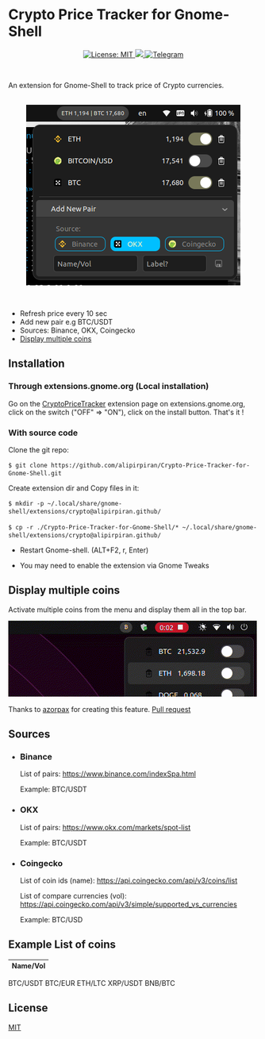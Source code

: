 # Crypto Price Tracker for Gnome-Shell

<p align="center">
 <a href="https://github.com/alipirpiran/Crypto-Price-Tracker-for-Gnome-Shell/blob/master/LICENSE">
  <img alt="License: MIT" src="https://img.shields.io/badge/License-MIT-yellow.svg">
 </a>
 <a href="https://github.com/alipirpiran/Crypto-Price-Tracker-for-Gnome-Shell">
  <img src="https://badges.frapsoft.com/os/v2/open-source.png?v=103">
 </a>
 <a href="https://t.me/mralpr">
  <img src="https://img.shields.io/badge/Chat%20on-telegram-blue" alt="Telegram">
  </a>
 </p>
 <br />
 
An extension for Gnome-Shell to track price of Crypto currencies.
<br />
<br />
<p align="center">
 <img src="https://github.com/alipirpiran/Crypto-Price-Tracker-for-Gnome-Shell/raw/screenshots/2022-11-09%2011.png" alt="Screenshot">
 </p>
 
 <br />
 
* Refresh price every 10 sec
* Add new pair e.g BTC/USDT
* Sources: Binance, OKX, Coingecko
* [Display multiple coins](#display-multiple-coins)

## Installation

### Through extensions.gnome.org (Local installation)

Go on the [CryptoPriceTracker](https://extensions.gnome.org/extension/2817/crypto-price-tracker/) extension page on extensions.gnome.org, click on the switch ("OFF" => "ON"), click on the install button. That's it !

### With source code

Clone the git repo:

``` shell
$ git clone https://github.com/alipirpiran/Crypto-Price-Tracker-for-Gnome-Shell.git
```

Create extension dir and Copy files in it:

``` shell
$ mkdir -p ~/.local/share/gnome-shell/extensions/crypto@alipirpiran.github/ 

$ cp -r ./Crypto-Price-Tracker-for-Gnome-Shell/* ~/.local/share/gnome-shell/extensions/crypto@alipirpiran.github/
```

* Restart Gnome-shell. (ALT+F2, r, Enter)

* You may need to enable the extension via Gnome Tweaks

## Display multiple coins

Activate multiple coins from the menu and display them all in the top bar.  
  
<img src="https://github.com/alipirpiran/Crypto-Price-Tracker-for-Gnome-Shell/raw/screenshots/multicoin.gif">

Thanks to [azorpax](https://github.com/azorpax) for creating this feature. [Pull request](https://github.com/alipirpiran/Crypto-Price-Tracker-for-Gnome-Shell/pull/10#issue-1351086191)

## Sources

* ### Binance

    List of pairs: <https://www.binance.com/indexSpa.html>

    Example: BTC/USDT

* ### OKX

    List of pairs: <https://www.okx.com/markets/spot-list>

    Example: BTC/USDT

* ### Coingecko

    List of coin ids (name): <https://api.coingecko.com/api/v3/coins/list>

    List of compare currencies (vol): <https://api.coingecko.com/api/v3/simple/supported_vs_currencies>

    Example: BTC/USD

## Example List of coins

| Name/Vol |
| ------ |
BTC/USDT
BTC/EUR
ETH/LTC
XRP/USDT
BNB/BTC

## License

[MIT](https://github.com/alipirpiran/Crypto-Price-Tracker-for-Gnome-Shell/blob/master/LICENSE)
